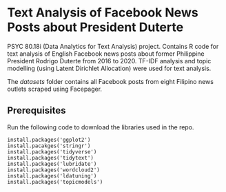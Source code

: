 # Text Analysis of Facebook News Posts about President Duterte

PSYC 80.18i (Data Analytics for Text Analysis) project. Contains R code for text analysis of English Facebook news posts about former Philippine President Rodrigo Duterte from 2016 to 2020. TF-IDF analysis and topic modelling (using Latent Dirichlet Allocation) were used for text analysis.

The *datasets* folder contains all Facebook posts from eight Filipino news outlets scraped using Facepager.


## Prerequisites
Run the following code to download the libraries used in the repo.
```
install.packages('ggplot2')
install.pacakges('stringr') 
install.packages('tidyverse')
install.packages('tidytext') 
install.packages('lubridate')
install.packages('wordcloud2')
install.packages('ldatuning')
install.packages('topicmodels')
```
